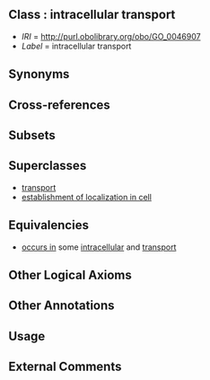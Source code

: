 
## Class : intracellular transport

 * *IRI* = http://purl.obolibrary.org/obo/GO_0046907
 * *Label* = intracellular transport

## Synonyms


## Cross-references


## Subsets


## Superclasses

 * [transport](../../GO/10/GO_0006810.md)
 * [establishment of localization in cell](../../GO/49/GO_0051649.md)

## Equivalencies

 * [occurs in](../../BFO/66/BFO_0000066.md) some [intracellular](../../GO/22/GO_0005622.md) and [transport](../../GO/10/GO_0006810.md)

## Other Logical Axioms


## Other Annotations


## Usage


## External Comments

